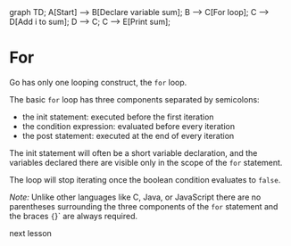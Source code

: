 <div id="chart" class="mermaid">
graph TD;
A[Start] --> B[Declare variable sum];
B --> C[For loop];
C --> D[Add i to sum];
D --> C;
C --> E[Print sum];
</div>

# For
Go has only one looping construct, the `for` loop.

The basic `for` loop has three components separated by semicolons:

- the init statement: executed before the first iteration
- the condition expression: evaluated before every iteration
- the post statement: executed at the end of every iteration

The init statement will often be a short variable declaration, and the
variables declared there are visible only in the scope of the `for`
statement.

The loop will stop iterating once the boolean condition evaluates to `false`.

*Note:* Unlike other languages like C, Java, or JavaScript there are no parentheses
surrounding the three components of the `for` statement and the braces `{`}` are
always required.

<a onclick="nextOpen()">next lesson</a>
